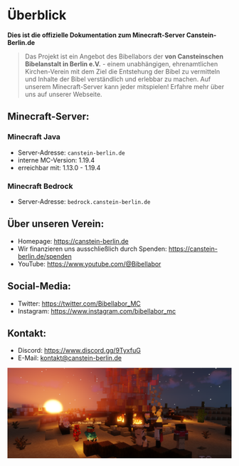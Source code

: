 # Überblick

**Dies ist die offizielle Dokumentation zum Minecraft-Server Canstein-Berlin.de**

> Das Projekt ist ein Angebot des Bibellabors der **von Cansteinschen Bibelanstalt in Berlin e.V.** - einem unabhängigen, ehrenamtlichen Kirchen-Verein mit dem Ziel die Entstehung der Bibel zu vermitteln und Inhalte der Bibel verständlich und erlebbar zu machen. Auf unserem Minecraft-Server kann jeder mitspielen! Erfahre mehr über uns auf unserer Webseite.

## Minecraft-Server:

### Minecraft Java
* Server-Adresse: `canstein-berlin.de`
* interne MC-Version: 1.19.4
* erreichbar mit: 1.13.0 - 1.19.4

### Minecraft Bedrock
* Server-Adresse: `bedrock.canstein-berlin.de`

## Über unseren Verein:
* Homepage: https://canstein-berlin.de
* Wir finanzieren uns ausschließlich durch Spenden: https://canstein-berlin.de/spenden
* YouTube: https://www.youtube.com/@Bibellabor

## Social-Media:
* Twitter: https://twitter.com/Bibellabor_MC
* Instagram: https://www.instagram.com/bibellabor_mc

## Kontakt:
* Discord: https://www.discord.gg/9TyxfuG
* E-Mail: [kontakt@canstein-berlin.de](mailto:kontakt@canstein-berlin.de)

![grafik](assets/images/israel_campfire.png)